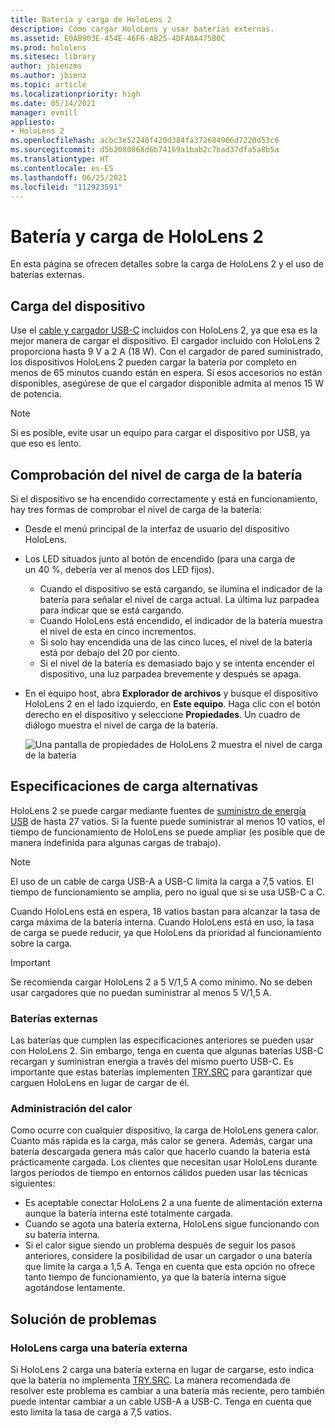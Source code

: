 ```yaml
---
title: Batería y carga de HoloLens 2
description: Cómo cargar HoloLens y usar baterías externas.
ms.assetid: E0AB903E-454E-46F6-AB25-4DFA0A475B0C
ms.prod: hololens
ms.sitesec: library
author: jbienzms
ms.author: jbienz
ms.topic: article
ms.localizationpriority: high
ms.date: 05/14/2021
manager: evmill
appliesto:
- HoloLens 2
ms.openlocfilehash: acbc3e52240f420d384fa372684966d7220d53c6
ms.sourcegitcommit: d5b2080868d6b74169a1bab2c7bad37dfa5a8b5a
ms.translationtype: HT
ms.contentlocale: es-ES
ms.lasthandoff: 06/25/2021
ms.locfileid: "112923591"
---
```

# <a name="hololens-2-battery-and-charging"></a>Batería y carga de HoloLens 2

En esta página se ofrecen detalles sobre la carga de HoloLens 2 y el uso de baterías externas.

## <a name="charging-the-device"></a>Carga del dispositivo

Use el [cable y cargador USB-C](https://www.microsoft.com/en-us/p/microsoft-hololens-2-usb-c-charger-cable/8vj21f2z8pk5?rtc=1) incluidos con HoloLens 2, ya que esa es la mejor manera de cargar el dispositivo. El cargador incluido con HoloLens 2 proporciona hasta 9 V a 2 A (18 W). Con el cargador de pared suministrado, los dispositivos HoloLens 2 pueden cargar la batería por completo en menos de 65 minutos cuando están en espera. Si esos accesorios no están disponibles, asegúrese de que el cargador disponible admita al menos 15 W de potencia.

> [!NOTE]
> Si es posible, evite usar un equipo para cargar el dispositivo por USB, ya que eso es lento.

## <a name="checking-the-battery-charge-level"></a>Comprobación del nivel de carga de la batería
Si el dispositivo se ha encendido correctamente y está en funcionamiento, hay tres formas de comprobar el nivel de carga de la batería:

- Desde el menú principal de la interfaz de usuario del dispositivo HoloLens.
- Los LED situados junto al botón de encendido (para una carga de un 40 %, debería ver al menos dos LED fijos).
    - Cuando el dispositivo se está cargando, se ilumina el indicador de la batería para señalar el nivel de carga actual.  La última luz parpadea para indicar que se está cargando.
    - Cuando HoloLens está encendido, el indicador de la batería muestra el nivel de esta en cinco incrementos.
    - Si solo hay encendida una de las cinco luces, el nivel de la batería está por debajo del 20 por ciento.
    - Si el nivel de la batería es demasiado bajo y se intenta encender el dispositivo, una luz parpadea brevemente y después se apaga.
- En el equipo host, abra **Explorador de archivos** y busque el dispositivo HoloLens 2 en el lado izquierdo, en **Este equipo**. Haga clic con el botón derecho en el dispositivo y seleccione **Propiedades**. Un cuadro de diálogo muestra el nivel de carga de la batería.

   ![Una pantalla de propiedades de HoloLens 2 muestra el nivel de carga de la batería](images/ResetRecovery2.png)

## <a name="alternative-charging-specifications"></a>Especificaciones de carga alternativas

HoloLens 2 se puede cargar mediante fuentes de [suministro de energía USB](https://www.usb.org/usb-charger-pd) de hasta 27 vatios. Si la fuente puede suministrar al menos 10 vatios, el tiempo de funcionamiento de HoloLens se puede ampliar (es posible que de manera indefinida para algunas cargas de trabajo). 

> [!NOTE]
> El uso de un cable de carga USB-A a USB-C limita la carga a 7,5 vatios. El tiempo de funcionamiento se amplía, pero no igual que si se usa USB-C a C.

Cuando HoloLens está en espera, 18 vatios bastan para alcanzar la tasa de carga máxima de la batería interna. Cuando HoloLens está en uso, la tasa de carga se puede reducir, ya que HoloLens da prioridad al funcionamiento sobre la carga.

> [!IMPORTANT]
> Se recomienda cargar HoloLens 2 a 5 V/1,5 A como mínimo. No se deben usar cargadores que no puedan suministrar al menos 5 V/1,5 A. 

### <a name="external-battery-packs"></a>Baterías externas

Las baterías que cumplen las especificaciones anteriores se pueden usar con HoloLens 2. Sin embargo, tenga en cuenta que algunas baterías USB-C recargan y suministran energía a través del mismo puerto USB-C. Es importante que estas baterías implementen [TRY.SRC](https://usb.org/document-library/usb-type-cr-cable-and-connector-specification-revision-20) para garantizar que carguen HoloLens en lugar de cargar de él. 

### <a name="managing-heat"></a>Administración del calor

Como ocurre con cualquier dispositivo, la carga de HoloLens genera calor. Cuanto más rápida es la carga, más calor se genera. Además, cargar una batería descargada genera más calor que hacerlo cuando la batería está prácticamente cargada. Los clientes que necesitan usar HoloLens durante largos períodos de tiempo en entornos cálidos pueden usar las técnicas siguientes:

- Es aceptable conectar HoloLens 2 a una fuente de alimentación externa aunque la batería interna esté totalmente cargada.
- Cuando se agota una batería externa, HoloLens sigue funcionando con su batería interna.    
- Si el calor sigue siendo un problema después de seguir los pasos anteriores, considere la posibilidad de usar un cargador o una batería que limite la carga a 1,5 A. Tenga en cuenta que esta opción no ofrece tanto tiempo de funcionamiento, ya que la batería interna sigue agotándose lentamente.

## <a name="troubleshooting"></a>Solución de problemas


### <a name="hololens-charges-external-battery"></a>HoloLens carga una batería externa
Si HoloLens 2 carga una batería externa en lugar de cargarse, esto indica que la batería no implementa [TRY.SRC](https://usb.org/document-library/usb-type-cr-cable-and-connector-specification-revision-20). La manera recomendada de resolver este problema es cambiar a una batería más reciente, pero también puede intentar cambiar a un cable USB-A a USB-C. Tenga en cuenta que esto limita la tasa de carga a 7,5 vatios.
